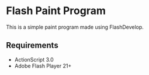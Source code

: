 # Flash Paint Program
This is a simple paint program made using FlashDevelop.

## Requirements
- ActionScript 3.0
- Adobe Flash Player 21+ 
